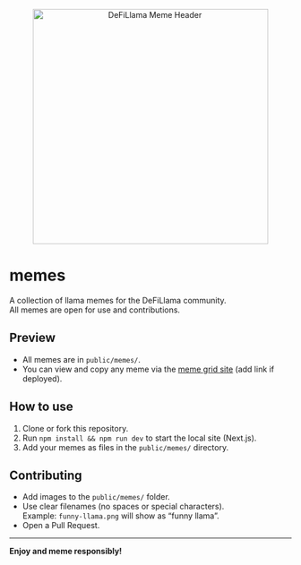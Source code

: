 <p align="center">
  <img src="https://github.com/DefiLlama/memes/blob/master/better-call-llama.png?raw=true" alt="DeFiLlama Meme Header" width="420" />
</p>

# memes

A collection of llama memes for the DeFiLlama community.  
All memes are open for use and contributions.

## Preview

- All memes are in `public/memes/`.
- You can view and copy any meme via the [meme grid site](#) (add link if deployed).

## How to use

1. Clone or fork this repository.
2. Run `npm install && npm run dev` to start the local site (Next.js).
3. Add your memes as files in the `public/memes/` directory.

## Contributing

- Add images to the `public/memes/` folder.
- Use clear filenames (no spaces or special characters).  
  Example: `funny-llama.png` will show as “funny llama”.
- Open a Pull Request.

---

**Enjoy and meme responsibly!**

